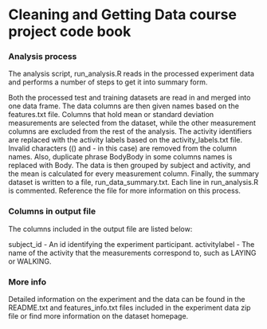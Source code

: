 
# Cleaning and Getting Data course project code book

### Analysis process

The analysis script, run_analysis.R reads in the processed experiment data and performs a number of steps to get it into summary form.

Both the processed test and training datasets are read in and merged into one data frame.
The data columns are then given names based on the features.txt file.
Columns that hold mean or standard deviation measurements are selected from the dataset, while the other measurement columns are excluded from the rest of the analysis.
The activity identifiers are replaced with the activity labels based on the activity_labels.txt file.
Invalid characters (() and - in this case) are removed from the column names. Also, duplicate phrase BodyBody in some columns names is replaced with Body.
The data is then grouped by subject and activity, and the mean is calculated for every measurement column.
Finally, the summary dataset is written to a file, run_data_summary.txt.
Each line in run_analysis.R is commented. Reference the file for more information on this process.

### Columns in output file
The columns included in the output file are listed below:

subject_id - An id identifying the experiment participant.
activitylabel - The name of the activity that the measurements correspond to, such as  LAYING or WALKING.

### More info

Detailed information on the experiment and the data can be found in the README.txt and features_info.txt files included in the experiment data zip file or find more information on the dataset homepage.
